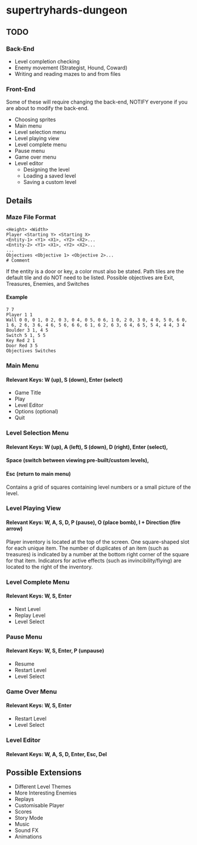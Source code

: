# supertryhards-dungeon

## TODO
### Back-End
- Level completion checking
- Enemy movement (Strategist, Hound, Coward)
- Writing and reading mazes to and from files

### Front-End
Some of these will require changing the back-end,
NOTIFY everyone if you are about to modify the
back-end.

- Choosing sprites
- Main menu
- Level selection menu
- Level playing view
- Level complete menu
- Pause menu
- Game over menu
- Level editor
  - Designing the level
  - Loading a saved level
  - Saving a custom level

## Details
### Maze File Format
```
<Height> <Width>
Player <Starting Y> <Starting X>
<Entity-1> <Y1> <X1>, <Y2> <X2>...
<Entity-2> <Y1> <X1>, <Y2> <X2>...
...
Objectives <Objective 1> <Objective 2>...
# Comment
```

If the entity is a door or key, a color must also be stated.
Path tiles are the default tile and do NOT need to be listed.
Possible objectives are Exit, Treasures, Enemies, and Switches

#### Example
    7 7
    Player 1 1
    Wall 0 0, 0 1, 0 2, 0 3, 0 4, 0 5, 0 6, 1 0, 2 0, 3 0, 4 0, 5 0, 6 0, 1 6, 2 6, 3 6, 4 6, 5 6, 6 6, 6 1, 6 2, 6 3, 6 4, 6 5, 5 4, 4 4, 3 4
    Boulder 3 1, 4 5
    Switch 5 1, 5 5
    Key Red 2 1
    Door Red 3 5
    Objectives Switches

### Main Menu
#### Relevant Keys: W (up), S (down), Enter (select)
- Game Title
- Play
- Level Editor
- Options (optional)
- Quit

### Level Selection Menu
#### Relevant Keys: W (up), A (left), S (down), D (right), Enter (select),
####                Space (switch between viewing pre-built/custom levels),
####                Esc (return to main menu)
Contains a grid of squares containing level numbers or a small picture of the level.

### Level Playing View
#### Relevant Keys: W, A, S, D, P (pause), O (place bomb), I + Direction (fire arrow)
Player inventory is located at the top of the screen. One square-shaped slot for each
unique item. The number of duplicates of an item (such as treasures) is indicated by a
number at the bottom right corner of the square for that item. Indicators for active
effects (such as invincibility/flying) are located to the right of the inventory.

### Level Complete Menu
#### Relevant Keys: W, S, Enter
- Next Level
- Replay Level
- Level Select

### Pause Menu
#### Relevant Keys: W, S, Enter, P (unpause)
- Resume
- Restart Level
- Level Select

### Game Over Menu
#### Relevant Keys: W, S, Enter
- Restart Level
- Level Select

### Level Editor
#### Relevant Keys: W, A, S, D, Enter, Esc, Del

## Possible Extensions
- Different Level Themes
- More Interesting Enemies
- Replays
- Customisable Player
- Scores
- Story Mode
- Music
- Sound FX
- Animations

